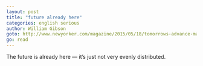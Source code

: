 ```yaml
---
layout: post
title: "future already here"
categories: english serious
author: William Gibson
goto: http://www.newyorker.com/magazine/2015/05/18/tomorrows-advance-man/?ref=speak.junglestar.org
go: read
---
```


The future is already here — it’s just not very evenly distributed.
